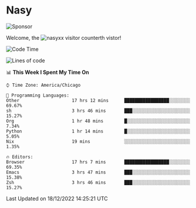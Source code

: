 # Nasy

<!--
<p align="center">
<img height="200" src="https://github-readme-stats.vercel.app/api?username=nasyxx&count_private=true&show_icons=true&theme=dracula&include_all_commits=true"/>
<img height="200" src="https://github-readme-stats.vercel.app/api/top-langs/?username=nasyxx&theme=dracula&hide=html,jupyter+notebook&count_private=true&show_icons=true"/>
</p>

  
----------------
-->

![Sponsor](https://img.shields.io/static/v1.svg?label=Sponsor&message=%E2%9D%A4&logo=GitHub&style=flat&color=pink)
 
Welcome, the ![nasyxx visitor counter](https://count.getloli.com/get/@nasyxx?theme=rule34)th vistor!
 
<!--START_SECTION:waka-->
![Code Time](http://img.shields.io/badge/Code%20Time-2%2C939%20hrs%2025%20mins-blue)

![Lines of code](https://img.shields.io/badge/From%20Hello%20World%20I%27ve%20Written-5%20Million%20lines%20of%20code-blue)

📊 **This Week I Spent My Time On** 

```text
⌚︎ Time Zone: America/Chicago

💬 Programming Languages: 
Other                    17 hrs 12 mins      █████████████████░░░░░░░░   69.67% 
sh                       3 hrs 46 mins       ███░░░░░░░░░░░░░░░░░░░░░░   15.27% 
Org                      1 hr 48 mins        █░░░░░░░░░░░░░░░░░░░░░░░░   7.34% 
Python                   1 hr 14 mins        █░░░░░░░░░░░░░░░░░░░░░░░░   5.05% 
Nix                      19 mins             ░░░░░░░░░░░░░░░░░░░░░░░░░   1.35%

🔥 Editors: 
Browser                  17 hrs 7 mins       █████████████████░░░░░░░░   69.35% 
Emacs                    3 hrs 47 mins       ███░░░░░░░░░░░░░░░░░░░░░░   15.38% 
Zsh                      3 hrs 46 mins       ███░░░░░░░░░░░░░░░░░░░░░░   15.27%

```


 Last Updated on 18/12/2022 14:25:21 UTC
<!--END_SECTION:waka-->

<!-- ![visitors](https://visitor-badge.laobi.icu/badge?page_id=nasyxx.nasyxx) -->
